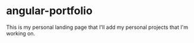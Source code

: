 # angular-portfolio
This is my personal landing page that I'll add my personal projects that I'm working on.
